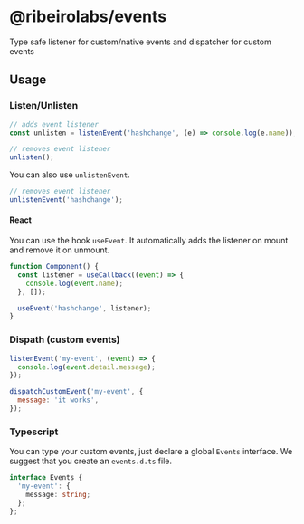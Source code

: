 # @ribeirolabs/events

Type safe listener for custom/native events and dispatcher for custom events

## Usage

### Listen/Unlisten

```js
// adds event listener
const unlisten = listenEvent('hashchange', (e) => console.log(e.name));

// removes event listener
unlisten();
```

You can also use `unlistenEvent`.

```js
// removes event listener
unlistenEvent('hashchange');
```
#### React

You can use the hook `useEvent`. It automatically adds the listener on mount and remove it on unmount.

```js
function Component() {
  const listener = useCallback((event) => {
    console.log(event.name);
  }, []);

  useEvent('hashchange', listener);
}
```


### Dispath (custom events)

```js
listenEvent('my-event', (event) => {
  console.log(event.detail.message);
});

dispatchCustomEvent('my-event', {
  message: 'it works',
});
```

### Typescript

You can type your custom events, just declare a global `Events` interface. We suggest that you create an `events.d.ts` file.

```ts
interface Events {
  'my-event': {
    message: string;
  };
};
```
